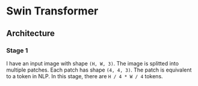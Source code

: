 # Swin Transformer

## Architecture

### Stage 1

I have an input image with shape `(H, W, 3)`. The image is splitted into multiple patches. Each
patch has shape `(4, 4, 3)`. The patch is equivalent to a token in NLP. In this stage, there are
`H / 4 * W / 4` tokens.

